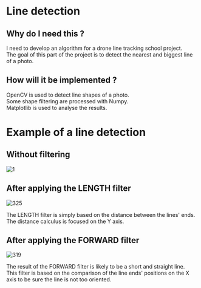 # Line detection
## Why do I need this ?  
I need to develop an algorithm for a drone line tracking school project.  
The goal of this part of the project is to detect the nearest and biggest line of a photo.  

## How will it be implemented ?
OpenCV is used to detect line shapes of a photo.  
Some shape filtering are processed with Numpy.  
Matplotlib is used to analyse the results.  

# Example of a line detection
## Without filtering  
![1](https://github.com/Thomas7997/linedetection/assets/45339466/bea02402-fcaf-4c34-b0e3-fa52dd0eab67)

## After applying the LENGTH filter  
![325](https://github.com/Thomas7997/linedetection/assets/45339466/4eb8e5e5-a76b-4d17-8525-68c21775fe69)

The LENGTH filter is simply based on the distance between the lines' ends.  
The distance calculus is focused on the Y axis.  

## After applying the FORWARD filter  
![319](https://github.com/Thomas7997/linedetection/assets/45339466/930d1927-8eef-448b-8703-e5b4723b4080)

The result of the FORWARD filter is likely to be a short and straight line.  
This filter is based on the comparison of the line ends' positions on the X axis to be sure the line is not too oriented.  
